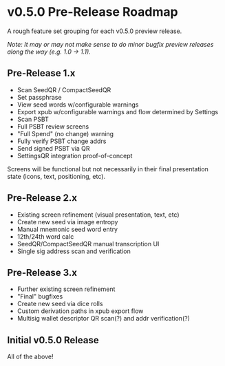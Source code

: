 # v0.5.0 Pre-Release Roadmap

A rough feature set grouping for each v0.5.0 preview release.

*Note: It may or may not make sense to do minor bugfix preview releases along the way (e.g. 1.0 -> 1.1).*


## Pre-Release 1.x
* Scan SeedQR / CompactSeedQR
* Set passphrase
* View seed words w/configurable warnings
* Export xpub w/configurable warnings and flow determined by Settings
* Scan PSBT
* Full PSBT review screens
* "Full Spend" (no change) warning
* Fully verify PSBT change addrs
* Send signed PSBT via QR
* SettingsQR integration proof-of-concept

Screens will be functional but not necessarily in their final presentation state (icons, text, positioning, etc).


## Pre-Release 2.x
* Existing screen refinement (visual presentation, text, etc)
* Create new seed via image entropy
* Manual mnemonic seed word entry
* 12th/24th word calc
* SeedQR/CompactSeedQR manual transcription UI
* Single sig address scan and verification


## Pre-Release 3.x
* Further existing screen refinement
* "Final" bugfixes
* Create new seed via dice rolls
* Custom derivation paths in xpub export flow
* Multisig wallet descriptor QR scan(?) and addr verification(?)


## Initial v0.5.0 Release
All of the above!